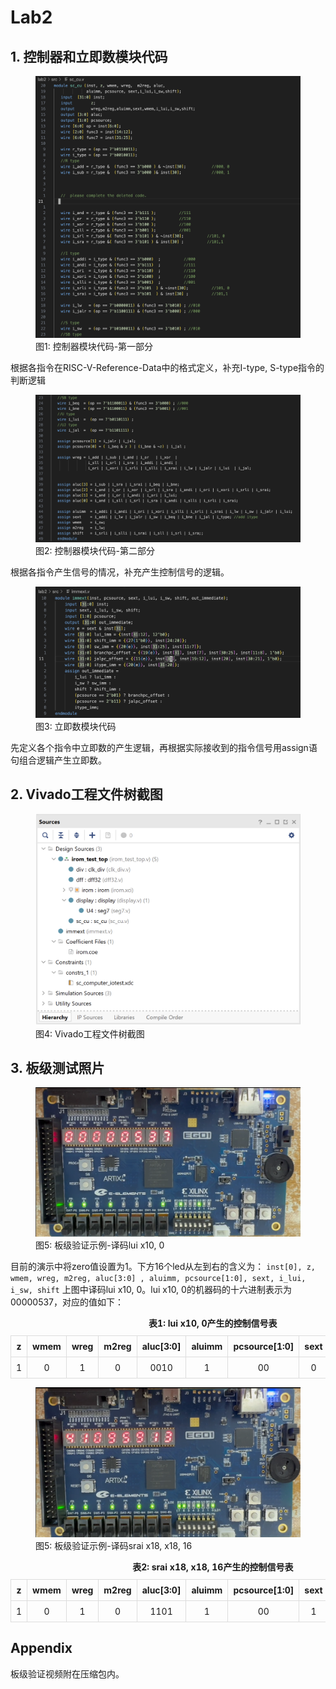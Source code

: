 # Lab2
## 1. 控制器和立即数模块代码

<figure>
  <img src="../../lab2/images/sc_cu1.png" alt="控制器模块代码-第一部分">
  <figcaption>图1: 控制器模块代码-第一部分</figcaption>
</figure>

根据各指令在RISC-V-Reference-Data中的格式定义，补充I-type, S-type指令的判断逻辑

<figure>
  <img src="../../lab2/images/sc_cu2.png" alt="控制器模块代码-第二部分">
  <figcaption>图2: 控制器模块代码-第二部分</figcaption>
</figure>

根据各指令产生信号的情况，补充产生控制信号的逻辑。

<figure>
  <img src="../../lab2/images/immext.png" alt="立即数模块代码">
  <figcaption>图3: 立即数模块代码</figcaption>
</figure>

先定义各个指令中立即数的产生逻辑，再根据实际接收到的指令信号用assign语句组合逻辑产生立即数。

## 2. Vivado工程文件树截图

<figure>
  <img src="../../lab2/images/vivado_file.png" alt="文件树截图">
  <figcaption>图4: Vivado工程文件树截图</figcaption>
</figure>

## 3. 板级测试照片

<figure>
  <img src="../../lab2/images/figure1.png" alt="文件树截图">
  <figcaption>图5: 板级验证示例-译码lui x10, 0</figcaption>
</figure>

目前的演示中将zero值设置为1。下方16个led从左到右的含义为：
`inst[0], z, wmem, wreg, m2reg, aluc[3:0] , aluimm, pcsource[1:0], sext, i_lui, i_sw, shift`
上图中译码lui x10, 0。lui x10, 0的机器码的十六进制表示为00000537，对应的值如下：

<table style="text-align: center; border-collapse: collapse; margin: 0 auto;">
  <caption style="font-weight: bold; margin-bottom: 10px;">表1: lui x10, 0产生的控制信号表</caption>
  <thead>
    <tr>
      <th style="border: 1px solid #ddd; padding: 8px;">z</th>
      <th style="border: 1px solid #ddd; padding: 8px;">wmem</th>
      <th style="border: 1px solid #ddd; padding: 8px;">wreg</th>
      <th style="border: 1px solid #ddd; padding: 8px;">m2reg</th>
      <th style="border: 1px solid #ddd; padding: 8px;">aluc[3:0]</th>
      <th style="border: 1px solid #ddd; padding: 8px;">aluimm</th>
      <th style="border: 1px solid #ddd; padding: 8px;">pcsource[1:0]</th>
      <th style="border: 1px solid #ddd; padding: 8px;">sext</th>
      <th style="border: 1px solid #ddd; padding: 8px;">i_lui</th>
      <th style="border: 1px solid #ddd; padding: 8px;">i_sw</th>
      <th style="border: 1px solid #ddd; padding: 8px;">shift</th>
    </tr>
  </thead>
  <tbody>
    <tr>
      <td style="border: 1px solid #ddd; padding: 8px;">1</td>
      <td style="border: 1px solid #ddd; padding: 8px;">0</td>
      <td style="border: 1px solid #ddd; padding: 8px;">1</td>
      <td style="border: 1px solid #ddd; padding: 8px;">0</td>
      <td style="border: 1px solid #ddd; padding: 8px;">0010</td>
      <td style="border: 1px solid #ddd; padding: 8px;">1</td>
      <td style="border: 1px solid #ddd; padding: 8px;">00</td>
      <td style="border: 1px solid #ddd; padding: 8px;">0</td>
      <td style="border: 1px solid #ddd; padding: 8px;">1</td>
      <td style="border: 1px solid #ddd; padding: 8px;">0</td>
      <td style="border: 1px solid #ddd; padding: 8px;">0</td>
    </tr>
  </tbody>
</table>


<figure>
  <img src="../../lab2/images/figure2.png" alt="文件树截图">
  <figcaption>图5: 板级验证示例-译码srai x18, x18, 16</figcaption>
</figure>

<table style="text-align: center; border-collapse: collapse; margin: 0 auto;">
  <caption style="font-weight: bold; margin-bottom: 10px;">表2: srai x18, x18, 16产生的控制信号表</caption>
  <thead>
    <tr>
      <th style="border: 1px solid #ddd; padding: 8px;">z</th>
      <th style="border: 1px solid #ddd; padding: 8px;">wmem</th>
      <th style="border: 1px solid #ddd; padding: 8px;">wreg</th>
      <th style="border: 1px solid #ddd; padding: 8px;">m2reg</th>
      <th style="border: 1px solid #ddd; padding: 8px;">aluc[3:0]</th>
      <th style="border: 1px solid #ddd; padding: 8px;">aluimm</th>
      <th style="border: 1px solid #ddd; padding: 8px;">pcsource[1:0]</th>
      <th style="border: 1px solid #ddd; padding: 8px;">sext</th>
      <th style="border: 1px solid #ddd; padding: 8px;">i_lui</th>
      <th style="border: 1px solid #ddd; padding: 8px;">i_sw</th>
      <th style="border: 1px solid #ddd; padding: 8px;">shift</th>
    </tr>
  </thead>
  <tbody>
    <tr>
      <td style="border: 1px solid #ddd; padding: 8px;">1</td>
      <td style="border: 1px solid #ddd; padding: 8px;">0</td>
      <td style="border: 1px solid #ddd; padding: 8px;">1</td>
      <td style="border: 1px solid #ddd; padding: 8px;">0</td>
      <td style="border: 1px solid #ddd; padding: 8px;">1101</td>
      <td style="border: 1px solid #ddd; padding: 8px;">1</td>
      <td style="border: 1px solid #ddd; padding: 8px;">00</td>
      <td style="border: 1px solid #ddd; padding: 8px;">1</td>
      <td style="border: 1px solid #ddd; padding: 8px;">0</td>
      <td style="border: 1px solid #ddd; padding: 8px;">0</td>
      <td style="border: 1px solid #ddd; padding: 8px;">1</td>
    </tr>
  </tbody>
</table>

## Appendix
板级验证视频附在压缩包内。